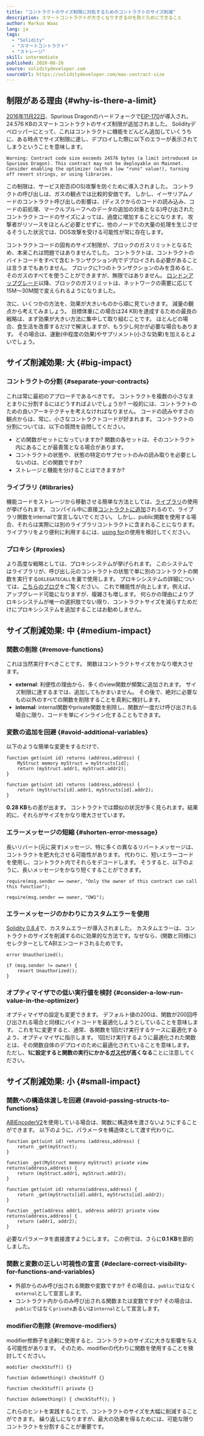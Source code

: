 ```yaml
---
title: "コントラクトのサイズ制限に対処するためのコントラクトのサイズ削減"
description: スマートコントラクトが大きくなりすぎるのを防ぐためにできること
author: Markus Waas
lang: ja
tags:
  - "Solidity"
  - "スマートコントラクト"
  - "ストレージ"
skill: intermediate
published: 2020-06-26
source: soliditydeveloper.com
sourceUrl: https://soliditydeveloper.com/max-contract-size
---
```


## 制限がある理由 {#why-is-there-a-limit}

[2016年11月22日](https://blog.ethereum.org/2016/11/18/hard-fork-no-4-spurious-dragon/)、Spurious Dragonのハードフォークで[EIP-170](https://eips.ethereum.org/EIPS/eip-170)が導入され、24.576 KBのスマートコントラクトのサイズ制限が追加されました。 Solidityデベロッパーにとって、これはコントラクトに機能をどんどん追加していくうちに、ある時点でサイズ制限に達し、デプロイした際に以下のエラーが表示されてしまうということを意味します。

`Warning: Contract code size exceeds 24576 bytes (a limit introduced in Spurious Dragon). This contract may not be deployable on Mainnet. Consider enabling the optimizer (with a low "runs" value!), turning off revert strings, or using libraries.`

この制限は、サービス拒否(DOS)攻撃を防ぐために導入されました。 コントラクトの呼び出しは、ガスの観点では比較的安価です。 しかし、イーサリアムノードのコントラクト呼び出しの影響は、(ディスクからのコードの読み込み、コードの前処理、マークルプルーフへのデータの追加の対象となる)呼び出されたコントラクトコードのサイズによっては、過度に増加することになります。 攻撃者がリソースをほとんど必要とせずに、他のノードでの大量の処理を生じさせるそうした状況では、DOS攻撃を受ける可能性が常に存在します。

コントラクトコードの固有のサイズ制限が、ブロックのガスリミットとなるため、本来これは問題ではありませんでした。 コントラクトは、コントラクトのバイトコードをすべて含むトランザクション内でデプロイされる必要があることは言うまでもありません。 ブロックに1つのトランザクションのみを含めると、そのガスのすべてを使うことができますが、無限ではありません。 [ロンドンアップグレード](/ethereum-forks/#london)以降、ブロックのガスリミットは、ネットワークの需要に応じて15M～30M間で変えられるようになりました。

次に、いくつかの方法を、効果が大きいものから順に見ていきます。 減量の観点から考えてみましょう。 目標体重(この場合は24 KB)を達成するための最良の戦略は、まず効果が大きい方法に集中して取り組むことです。 ほとんどの場合、食生活を改善するだけで解決しますが、もう少し何かが必要な場合もあります。 その場合は、運動(中程度の効果)やサプリメント(小さな効果)を加えるとよいでしょう。

## サイズ削減効果: 大 {#big-impact}

### コントラクトの分割 {#separate-your-contracts}

これは常に最初のアプローチであるべきです。 コントラクトを複数の小さなまとまりに分割するにはどうすればよいでしょうか? 一般的には、コントラクトのための良いアーキテクチャを考えなければなりません。 コードの読みやすさの観点からは、常に、小さなコントラクトコードが好まれます。 コントラクトの分割については、以下の質問を自問してください。

- どの関数がセットになっていますか? 関数の各セットは、そのコントラクト内にあることが最善策となる場合があります。
- コントラクトの状態や、状態の特定のサブセットのみの読み取りを必要としないのは、どの関数ですか?
- ストレージと機能を分けることはできますか?

### ライブラリ {#libraries}

機能コードをストレージから移動させる簡単な方法としては、[ライブラリ](https://solidity.readthedocs.io/en/v0.6.10/contracts.html#libraries)の使用が挙げられます。 コンパイル中に直接[コントラクトに追加](https://ethereum.stackexchange.com/questions/12975/are-internal-functions-in-libraries-not-covered-by-linking)されるので、ライブラリ関数をinternalで宣言しないでください。 しかし、public関数を使用する場合、それらは実際には別のライブラリコントラクトに含まれることになります。 ライブラリをより便利に利用するには、[using for](https://solidity.readthedocs.io/en/v0.6.10/contracts.html#using-for)の使用を検討してください。

### プロキシ {#proxies}

より高度な戦略としては、プロキシシステムが挙げられます。 このシステムではライブラリが、呼び出し元のコントラクトの状態で単に別のコントラクトの関数を実行する`DELEGATECALL`を裏で使用します。 プロキシシステムの詳細については、[こちらのブログ](https://hackernoon.com/how-to-make-smart-contracts-upgradable-2612e771d5a2)をご覧ください。 これで機能性が向上します。例えば、アップグレード可能になりますが、複雑さも増します。 何らかの理由によりプロキシシステムが唯一の選択肢でない限り、コントラクトサイズを減らすためだけにプロキシシステムを追加することはお勧めしません。

## サイズ削減効果: 中 {#medium-impact}

### 関数の削除 {#remove-functions}

これは当然実行すべきことです。 関数はコントラクトサイズをかなり増大させます。

- **external**: 利便性の理由から、多くのview関数が頻繁に追加されます。 サイズ制限に達するまでは、追加してもかまいません。 その後で、絶対に必要なもの以外のすべての関数を削除することを真剣に検討します。
- **internal**: internal関数やprivate関数を削除し、関数が一度だけ呼び出される場合に限り、コードを単にインライン化することもできます。

### 変数の追加を回避 {#avoid-additional-variables}

以下のような簡単な変更をするだけで、

```solidity
function get(uint id) returns (address,address) {
    MyStruct memory myStruct = myStructs[id];
    return (myStruct.addr1, myStruct.addr2);
}
```

```solidity
function get(uint id) returns (address,address) {
    return (myStructs[id].addr1, myStructs[id].addr2);
}
```

**0.28 KB**もの差が出ます。 コントラクトでは類似の状況が多く見られます。結果的に、それらがサイズをかなり増大させています。

### エラーメッセージの短縮 {#shorten-error-message}

長いリバート(元に戻す)メッセージ、特に多くの異なるリバートメッセージは、コントラクトを肥大化させる可能性があります。 代わりに、短いエラーコードを使用し、コントラクト内でそれらをデコードします。 そうすると、以下のように、長いメッセージをかなり短くすることができます。

```solidity
require(msg.sender == owner, "Only the owner of this contract can call this function");

```

```solidity
require(msg.sender == owner, "OW1");
```

### エラーメッセージのかわりにカスタムエラーを使用

[Solidity 0.8.4](https://blog.soliditylang.org/2021/04/21/custom-errors/)で、カスタムエラーが導入されました。 カスタムエラーは、コントラクトのサイズを削減するのに効果的な方法です。なぜなら、(関数と同様に)セレクターとしてABIエンコードされるためです。

```solidity
error Unauthorized();

if (msg.sender != owner) {
    revert Unauthorized();
}
```

### オプティマイザでの低い実行値を検討 {#consider-a-low-run-value-in-the-optimizer}

オプティマイザの設定も変更できます。 デフォルト値の200は、関数が200回呼び出される場合と同様にバイトコードを最適化しようとしていることを意味します。 これを1に変更すると、通常、各関数を1回だけ実行するケースに最適化するよう、オプティマイザに指示します。 1回だけ実行するように最適化された関数とは、その関数自体のデプロイのために最適化されていることを意味します。 ただし、**1に設定すると関数の実行にかかる[ガス代](/developers/docs/gas/)が高くなる**ことに注意してください。

## サイズ削減効果: 小 {#small-impact}

### 関数への構造体渡しを回避 {#avoid-passing-structs-to-functions}

[ABIEncoderV2](https://solidity.readthedocs.io/en/v0.6.10/layout-of-source-files.html#abiencoderv2)を使用している場合は、関数に構造体を渡さないようにすることができます。 以下のように、パラメータを構造体として渡す代わりに、

```solidity
function get(uint id) returns (address,address) {
    return _get(myStruct);
}

function _get(MyStruct memory myStruct) private view returns(address,address) {
    return (myStruct.addr1, myStruct.addr2);
}
```

```solidity
function get(uint id) returns(address,address) {
    return _get(myStructs[id].addr1, myStructs[id].addr2);
}

function _get(address addr1, address addr2) private view returns(address,address) {
    return (addr1, addr2);
}
```

必要なパラメータを直接渡すようにします。 この例では、さらに**0.1 KB**を節約しました。

### 関数と変数の正しい可視性の宣言 {#declare-correct-visibility-for-functions-and-variables}

- 外部からのみ呼び出される関数や変数ですか? その場合は、`public`ではなく`external`として宣言します。
- コントラクト内からのみ呼び出される関数または変数ですか? その場合は、`public`ではなく`private`あるいは`internal`として宣言します。

### modifierの削除 {#remove-modifiers}

modifier修飾子を過剰に使用すると、コントラクトのサイズに大きな影響を与える可能性があります。 そのため、modifierの代わりに関数を使用することを検討してください。

```solidity
modifier checkStuff() {}

function doSomething() checkStuff {}
```

```solidity
function checkStuff() private {}

function doSomething() { checkStuff(); }
```

これらのヒントを実践することで、コントラクトのサイズを大幅に削減することができます。 繰り返しになりますが、最大の効果を得るためには、可能な限りコントラクトを分割することが重要です。
